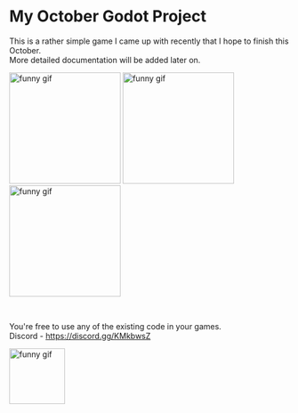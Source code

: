 # My October Godot Project

This is a rather simple game I came up with recently that I hope to finish this October.<br>
More detailed documentation will be added later on.

<img width="200px" alt="funny gif" src="https://media.tenor.com/EBIzaex0_i4AAAAi/halloween-pumpkin.gif" /> <img width="200px" alt="funny gif" src="https://media.tenor.com/p_Kvt4X58OcAAAAi/halloween-october.gif" /> <img width="200px" alt="funny gif" src="https://media.tenor.com/pmx3ZcB4NHUAAAAi/love-you-latte-latte.gif" />

<br>

You're free to use any of the existing code in your games.<br>
Discord - https://discord.gg/KMkbwsZ

<img width="100px" alt="funny gif" src="https://media.tenor.com/qcZ6DtsegWMAAAAi/halloween-pumpkin.gif" /> 
